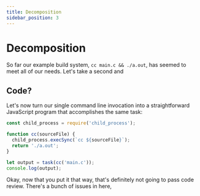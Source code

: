 ```yaml
---
title: Decomposition
sidebar_position: 3
---
```


# Decomposition

So far our example build system, `cc main.c && ./a.out`, has seemed to meet all of our needs. Let's take a second and 

## Code?

Let's now turn our single command line invocation into a straightforward JavaScript program that accomplishes the same task:

```javascript
const child_process = require('child_process');

function cc(sourceFile) {
  child_process.execSync(`cc ${sourceFile}`);
  return './a.out';
}

let output = task(cc('main.c'));
console.log(output);
```

Okay, now that you put it that way, that's definitely not going to pass code review. There's a bunch of issues in here, 